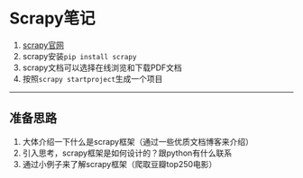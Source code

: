 # Scrapy笔记

1. [scrapy官网](scrapy.org)
2. scrapy安装`pip install scrapy`
3. scrapy文档可以选择在线浏览和下载PDF文档
4. 按照`scrapy startproject`生成一个项目



----

## 准备思路
1. 大体介绍一下什么是scrapy框架（通过一些优质文档博客来介绍）
2. 引入思考，scrapy框架是如何设计的？跟python有什么联系
3. 通过小例子来了解scrapy框架（爬取豆瓣top250电影）
